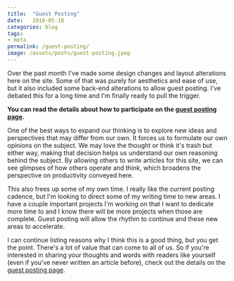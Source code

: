 ```yaml
---
title:  "Guest Posting"
date:   2016-05-18
categories: blog
tags:
- meta
permalink: /guest-posting/
image: /assets/posts/guest-posting.jpeg
---
```

Over the past month I've made some design changes and layout alterations here on the site. Some of that was purely for aesthetics and ease of use, but it also included some back-end alterations to allow guest posting. I've debated this for a long time and I'm finally ready to pull the trigger.
<!--more-->

__You can read the details about how to participate on the [guest posting page](http://joebuhlig.com/guest).__

One of the best ways to expand our thinking is to explore new ideas and perspectives that may differ from our own. It forces us to formulate our own opinions on the subject. We may love the thought or think it's trash but either way, making that decision helps us understand our own reasoning behind the subject. By allowing others to write articles for this site, we can see glimpses of how others operate and think, which broadens the perspective on productivity conveyed here.

This also frees up some of my own time. I really like the current posting cadence, but I'm looking to direct some of my writing time to new areas. I have a couple important projects I'm working on that I want to dedicate more time to and I know there will be more projects when those are complete. Guest posting will allow the rhythm to continue and these new areas to accelerate.

I can continue listing reasons why I think this is a good thing, but you get the point. There's a lot of value that can come to all of us. So if you're interested in sharing your thoughts and words with readers like yourself (even if you've never written an article before), check out the details on the [guest posting page](http://joebuhlig.com/guest).